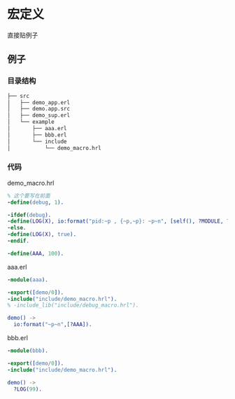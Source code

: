 # 宏定义

直接贴例子

## 例子

### 目录结构

```sh
├── src
│   ├── demo_app.erl
│   ├── demo.app.src
│   ├── demo_sup.erl
│   └── example
│       ├── aaa.erl
│       ├── bbb.erl
│       └── include
│           └── demo_macro.hrl
```

### 代码

demo_macro.hrl

```erlang
% 这个要写在前面
-define(debug, 1).

-ifdef(debug).
-define(LOG(X), io:format("pid:~p , {~p,~p}: ~p~n", [self(), ?MODULE, ?LINE, X])).
-else.
-define(LOG(X), true).
-endif.

-define(AAA, 100).
```

aaa.erl

```erlang
-module(aaa).

-export([demo/0]).
-include("include/demo_macro.hrl").
% -include_lib("include/debug_macro.hrl").

demo() ->
  io:format("~p~n",[?AAA]).
```

bbb.erl

```erlang
-module(bbb).

-export([demo/0]).
-include("include/demo_macro.hrl").

demo() ->
  ?LOG(99).
```

